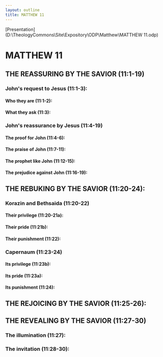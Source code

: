```yaml
---
layout: outline
title: MATTHEW 11
---
```

[Presentation](D:\TheologyCommons\Site\Expository\ODP\Matthew\MATTHEW 11.odp)
# MATTHEW 11 
## THE REASSURING BY THE SAVIOR (11:1-19) 
###  John\'s request to Jesus (11:1-3): 
####  Who they are (11:1-2): 
####  What they ask (11:3): 
###  John\'s reassurance by Jesus (11:4-19) 
####  The proof for John (11:4-6): 
####  The praise of John (11:7-11): 
####  The prophet like John (11:12-15): 
####  The prejudice against John (11:16-19): 
## THE REBUKING BY THE SAVIOR (11:20-24): 
###  Korazin and Bethsaida (11:20-22) 
####  Their privilege (11:20-21a): 
####  Their pride (11:21b): 
####  Their punishment (11:22): 
###  Capernaum (11:23-24) 
####  Its privilege (11:23b): 
####  Its pride (11:23a): 
####  Its punishment (11:24): 
## THE REJOICING BY THE SAVIOR (11:25-26): 
## THE REVEALING BY THE SAVIOR (11:27-30) 
###  The illumination (11:27): 
###  The invitation (11:28-30): 
